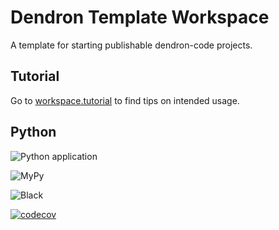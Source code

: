 # Dendron Template Workspace

A template for starting publishable dendron-code projects.

## Tutorial

Go to [workspace.tutorial](https://mjvolk3.github.io/Dendron-Template/notes/e8kb97d0ku0yblwiraw8wv0/) to find tips on intended usage.

## Python

![Python application](https://github.com/mjvolk3/Dendron-Template/actions/workflows/python_app.yaml/badge.svg)

![MyPy](https://github.com/mjvolk3/Dendron-Template/actions/workflows/python_app.yaml/badge.svg)

![Black](https://github.com/mjvolk3/Dendron-Template/actions/workflows/python_app.yaml/badge.svg)

[![codecov](https://codecov.io/gh/mjvolk3/Dendron-Template/branch/main/graph/badge.svg)](https://codecov.io/gh/mjvolk3/Dendron-Template)
